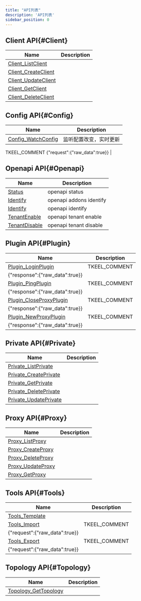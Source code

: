 ```yaml
---
title: "API列表"
description: 'API列表'
sidebar_position: 0
---
```





## Client API{#Client}

| Name |  Description | 
| ---- |  ----------- | 
| [Client_ListClient](./method_Client_ListClient)|   |
| [Client_CreateClient](./method_Client_CreateClient)|   |
| [Client_UpdateClient](./method_Client_UpdateClient)|   |
| [Client_GetClient](./method_Client_GetClient)|   |
| [Client_DeleteClient](./method_Client_DeleteClient)|   |


## Config API{#Config}

| Name |  Description | 
| ---- |  ----------- | 
| [Config_WatchConfig](./method_Config_WatchConfig)|  监听配置改变，实时更新
TKEEL_COMMENT
{"request":{"raw_data":true}} |


## Openapi API{#Openapi}

| Name |  Description | 
| ---- |  ----------- | 
| [Status](./method_Status)|  openapi status |
| [Identify](./method_Identify)|  openapi addons identify |
| [Identify](./method_Identify)|  openapi identify |
| [TenantEnable](./method_TenantEnable)|  openapi tenant enable |
| [TenantDisable](./method_TenantDisable)|  openapi tenant disable |


## Plugin API{#Plugin}

| Name |  Description | 
| ---- |  ----------- | 
| [Plugin_LoginPlugin](./method_Plugin_LoginPlugin)|  TKEEL_COMMENT
{"response":{"raw_data":true}} |
| [Plugin_PingPlugin](./method_Plugin_PingPlugin)|  TKEEL_COMMENT
{"response":{"raw_data":true}} |
| [Plugin_CloseProxyPlugin](./method_Plugin_CloseProxyPlugin)|  TKEEL_COMMENT
{"response":{"raw_data":true}} |
| [Plugin_NewProxyPlugin](./method_Plugin_NewProxyPlugin)|  TKEEL_COMMENT
{"response":{"raw_data":true}} |


## Private API{#Private}

| Name |  Description | 
| ---- |  ----------- | 
| [Private_ListPrivate](./method_Private_ListPrivate)|   |
| [Private_CreatePrivate](./method_Private_CreatePrivate)|   |
| [Private_GetPrivate](./method_Private_GetPrivate)|   |
| [Private_DeletePrivate](./method_Private_DeletePrivate)|   |
| [Private_UpdatePrivate](./method_Private_UpdatePrivate)|   |


## Proxy API{#Proxy}

| Name |  Description | 
| ---- |  ----------- | 
| [Proxy_ListProxy](./method_Proxy_ListProxy)|   |
| [Proxy_CreateProxy](./method_Proxy_CreateProxy)|   |
| [Proxy_DeleteProxy](./method_Proxy_DeleteProxy)|   |
| [Proxy_UpdateProxy](./method_Proxy_UpdateProxy)|   |
| [Proxy_GetProxy](./method_Proxy_GetProxy)|   |


## Tools API{#Tools}

| Name |  Description | 
| ---- |  ----------- | 
| [Tools_Template](./method_Tools_Template)|   |
| [Tools_Import](./method_Tools_Import)|  TKEEL_COMMENT
{"request":{"raw_data":true}} |
| [Tools_Export](./method_Tools_Export)|  TKEEL_COMMENT
{"request":{"raw_data":true}} |


## Topology API{#Topology}

| Name |  Description | 
| ---- |  ----------- | 
| [Topology_GetTopology](./method_Topology_GetTopology)|   |
